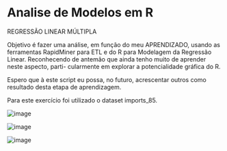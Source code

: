 # Analise de Modelos em R

REGRESSÃO LINEAR MÚLTIPLA

Objetivo é fazer uma análise, em função do meu APRENDIZADO, usando as 
ferramentas RapidMiner para ETL e do R para Modelagem da Regressão Linear. 
Reconhecendo de antemão que ainda tenho muito de aprender neste aspecto, parti-
cularmente em explorar a potencialidade gráfica do R.

Espero que à este script eu possa, no futuro, acrescentar outros como resultado 
desta etapa de aprendizagem.

Para este exercício foi utilizado o dataset imports_85.

![image](https://user-images.githubusercontent.com/68341068/156227237-293a4d63-2407-43e9-9302-aad269733816.png)


![image](https://user-images.githubusercontent.com/68341068/156228174-cc5fea00-68d7-48b0-b68c-a4ca9c6c23a0.png)


![image](https://user-images.githubusercontent.com/68341068/156228249-be28bb8e-cbde-4433-b737-cf59eb247597.png)


